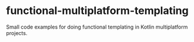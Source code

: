# functional-multiplatform-templating
Small code examples for doing functional templating in Kotlin multiplatform projects.
